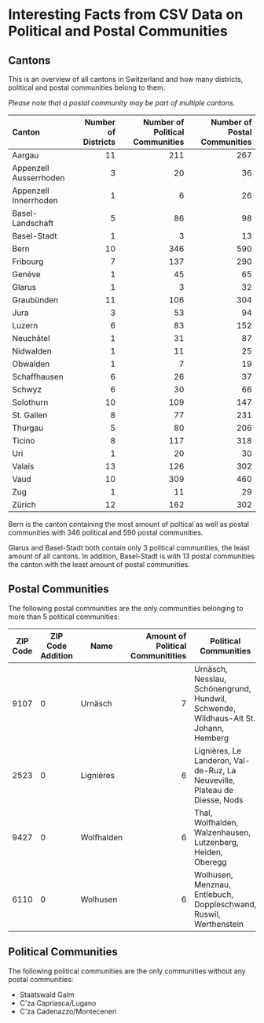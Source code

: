 # Interesting Facts from CSV Data on Political and Postal Communities

## Cantons

This is an overview of all cantons in Switzerland and how many districts, political and postal
communities belong to them.

_Please note that a postal community may be part of multiple cantons._

| Canton                 | Number of Districts | Number of Political Communities | Number of Postal Communities |
| :--------------------- | ------------------: | ------------------------------: | ---------------------------: |
| Aargau                 | 11                  | 211                             | 267                          |
| Appenzell Ausserrhoden | 3                   | 20                              | 36                           |
| Appenzell Innerrhoden  | 1                   | 6                               | 26                           |
| Basel-Landschaft       | 5                   | 86                              | 98                           |
| Basel-Stadt            | 1                   | 3                               | 13                           |
| Bern                   | 10                  | 346                             | 590                          |
| Fribourg               | 7                   | 137                             | 290                          |
| Genève                 | 1                   | 45                              | 65                           |
| Glarus                 | 1                   | 3                               | 32                           |
| Graubünden             | 11                  | 106                             | 304                          |
| Jura                   | 3                   | 53                              | 94                           |
| Luzern                 | 6                   | 83                              | 152                          |
| Neuchâtel              | 1                   | 31                              | 87                           |
| Nidwalden              | 1                   | 11                              | 25                           |
| Obwalden               | 1                   | 7                               | 19                           |
| Schaffhausen           | 6                   | 26                              | 37                           |
| Schwyz                 | 6                   | 30                              | 66                           |
| Solothurn              | 10                  | 109                             | 147                          |
| St. Gallen             | 8                   | 77                              | 231                          |
| Thurgau                | 5                   | 80                              | 206                          |
| Ticino                 | 8                   | 117                             | 318                          |
| Uri                    | 1                   | 20                              | 30                           |
| Valais                 | 13                  | 126                             | 302                          |
| Vaud                   | 10                  | 309                             | 460                          |
| Zug                    | 1                   | 11                              | 29                           |
| Zürich                 | 12                  | 162                             | 302                          |

Bern is the canton containing the most amount of poltical as well as postal communities with 346 
political and 590 postal communities.

Glarus and Basel-Stadt both contain only 3 political communities, the least amount of all cantons. 
In addition, Basel-Stadt is with 13 postal communities the canton with the least amount of postal
communities.

## Postal Communities

The following postal communities are the only communities belonging to more than 5 political 
communities:

| ZIP Code | ZIP Code Addition | Name       | Amount of Political Communitities | Political Communities                                                               |
| -------- | ----------------- | ---------- | --------------------------------: | ----------------------------------------------------------------------------------- |
| 9107     | 0                 | Urnäsch    | 7                                 | Urnäsch, Nesslau, Schönengrund, Hundwil, Schwende, Wildhaus-Alt St. Johann, Hemberg |
| 2523     | 0                 | Lignières  | 6                                 | Lignières, Le Landeron, Val-de-Ruz, La Neuveville, Plateau de Diesse, Nods          |
| 9427     | 0                 | Wolfhalden | 6                                 | Thal, Wolfhalden, Walzenhausen, Lutzenberg, Heiden, Oberegg                         |
| 6110     | 0                 | Wolhusen   | 6                                 | Wolhusen, Menznau, Entlebuch, Doppleschwand, Ruswil, Werthenstein                   |

## Political Communities

The following political communities are the only communities without any
postal communities:

* Staatswald Galm
* C'za Capriasca/Lugano
* C'za Cadenazzo/Monteceneri
